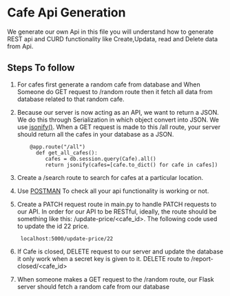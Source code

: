 # Cafe Api Generation
We generate our own Api in this file you will understand how to generate REST api and CURD functionality like Create,Updata, read and Delete data from Api.

## Steps To follow
1. For cafes first generate a random cafe from database and When Someone do GET request to /random route then it fetch all data from database related to that random cafe.
2. Because our server is now acting as an API, we want to return a JSON. We do this through Serialization in which object convert into JSON. We use [jsonify()](https://www.adamsmith.haus/python/docs/flask.jsonify).
   When a GET request is made to this /all route, your server should return all the cafes in your database as a JSON.

           @app.route("/all")
             def get_all_cafes():
                cafes = db.session.query(Cafe).all()
                return jsonify(cafes=[cafe.to_dict() for cafe in cafes])

3. Create a /search route to search for cafes at a particular location.

4. Use [POSTMAN](https://learning.postman.com/docs/publishing-your-api/documenting-your-api/) To check all your api functionality is working or not.

5. Create a PATCH request route in main.py to handle PATCH requests to our API. In order for our API to be RESTful, ideally, the route should be something like this:
/update-price/<cafe_id>. The following code used to update the id 22 price.
          
        localhost:5000/update-price/22
6. If Cafe is closed, DELETE request to our server and update the database it only work when a secret key is given to it. DELETE route to /report-closed/<cafe_id>
7. When someone makes a GET request to the /random route, our Flask server should fetch a random cafe from our database
